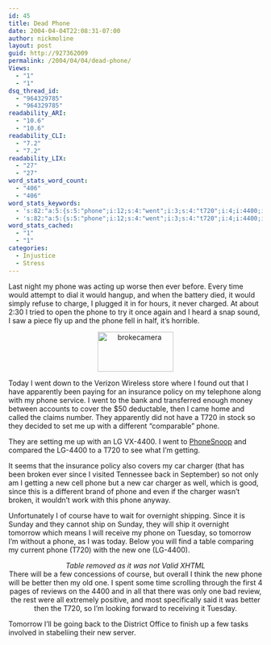 ```yaml
---
id: 45
title: Dead Phone
date: 2004-04-04T22:08:31-07:00
author: nickmoline
layout: post
guid: http://927362009
permalink: /2004/04/04/dead-phone/
Views:
  - "1"
  - "1"
dsq_thread_id:
  - "964329785"
  - "964329785"
readability_ARI:
  - "10.6"
  - "10.6"
readability_CLI:
  - "7.2"
  - "7.2"
readability_LIX:
  - "27"
  - "27"
word_stats_word_count:
  - "406"
  - "406"
word_stats_keywords:
  - 's:82:"a:5:{s:5:"phone";i:12;s:4:"went";i:3;s:4:"t720";i:4;i:4400;i:4;s:7:"charger";i:3;}";'
  - 's:82:"a:5:{s:5:"phone";i:12;s:4:"went";i:3;s:4:"t720";i:4;i:4400;i:4;s:7:"charger";i:3;}";'
word_stats_cached:
  - "1"
  - "1"
categories:
  - Injustice
  - Stress
---
```

Last night my phone was acting up worse then ever before. Every time would attempt to dial it would hangup, and when the battery died, it would simply refuse to charge, I plugged it in for hours, it never charged. At about 2:30 I tried to open the phone to try it once again and I heard a snap sound, I saw a piece fly up and the phone fell in half, it&#8217;s horrible. <!--more-->

<p style="text-align: center">
  <a title="Broken Cellphone" href="http://cap.subspacelink.com/gallery/album08" class="broken_link"><a href="http://cap.portalkeeper.info/v/misc/capslog/album08/"><img width="150" height="79" class="g2image_float_right" title="brokecamera" alt="brokecamera" src="https://i0.wp.com/cap.portalkeeper.info/gallery/d/2355-2/brokecamera.jpg?resize=150%2C79" data-recalc-dims="1" /></a></p> 
  
  <p>
    Today I went down to the Verizon Wireless store where I found out that I have apparently been paying for an insurance policy on my telephone along with my phone service. I went to the bank and transferred enough money between accounts to cover the $50 deductable, then I came home and called the claims number. They apparently did not have a T720 in stock so they decided to set me up with a different &#8220;comparable&#8221; phone.
  </p>
  
  <p>
    They are setting me up with an LG VX-4400. I went to <a href="http://www.phonesnoop.com/">PhoneSnoop</a> and compared the LG-4400 to a T720 to see what I&#8217;m getting.
  </p>
  
  <p>
    It seems that the insurance policy also covers my car charger (that has been broken ever since I visited Tennessee back in September) so not only am I getting a new cell phone but a new car charger as well, which is good, since this is a different brand of phone and even if the charger wasn&#8217;t broken, it wouldn&#8217;t work with this phone anyway.
  </p>
  
  <p>
    Unfortunately I of course have to wait for overnight shipping. Since it is Sunday and they cannot ship on Sunday, they will ship it overnight tomorrow which means I will receive my phone on Tuesday, so tomorrow I&#8217;m without a phone, as I was today. Below you will find a table comparing my current phone (T720) with the new one (LG-4400).
  </p>
  
  <p style="text-align: center">
    <span style="font-style: italic">Table removed as it was not Valid XHTML</span><br /> There will be a few concessions of course, but overall I think the new phone will be better then my old one. I spent some time scrolling through the first 4 pages of reviews on the 4400 and in all that there was only one bad review, the rest were all extremely positive, and most specifically said it was better then the T720, so I&#8217;m looking forward to receiving it Tuesday.
  </p>
  
  <p>
    Tomorrow I&#8217;ll be going back to the District Office to finish up a few tasks involved in stabeliing their new server.
  </p>